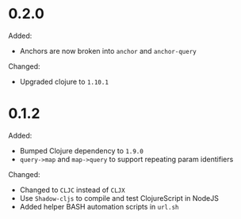 # 0.2.0

Added:
* Anchors are now broken into `anchor` and `anchor-query`

Changed:
* Upgraded clojure to `1.10.1`

# 0.1.2

Added:
* Bumped Clojure dependency to `1.9.0`
* `query->map` and `map->query` to support repeating param identifiers

Changed:
* Changed to `CLJC` instead of `CLJX`
* Use `Shadow-cljs` to compile and test ClojureScript in NodeJS
* Added helper BASH automation scripts in `url.sh`

